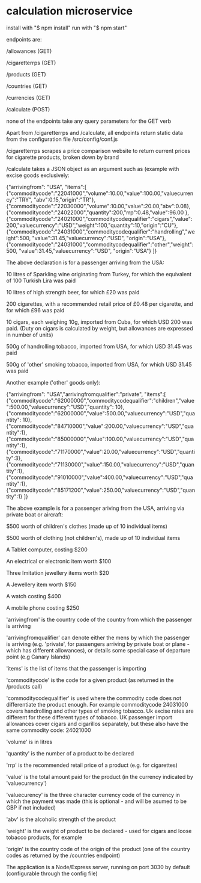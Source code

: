 # calculation microservice

install with "$ npm install"
run with "$ npm start"

endpoints are:

/allowances (GET)

/cigaretterrps (GET)

/products (GET)

/countries (GET)

/currencies (GET)

/calculate (POST)

none of the endpoints take any query parameters for the GET verb

Apart from /cigaretterrps and /calculate, all endpoints return static data from the configuration file /src/config/conf.js

/cigaretterrps scrapes a price comparison website to return current prices for cigarette products, broken down by brand

/calculate takes a JSON object as an argument such as (example with excise goods exclusively:

{"arrivingfrom": "USA",
"items":[
{"commoditycode":"22041000","volume":10.00,"value":100.00,"valuecurrency":"TRY", "abv":0.15,"origin":"TR"},
{"commoditycode":"22030000","volume":10.00,"value":20.00,"abv":0.08},
{"commoditycode":"24022000","quantity":200,"rrp":0.48,"value":96.00 },
{"commoditycode":"24021000","commoditycodequalifier":"cigars","value":200,"valuecurrency":"USD","weight":100,"quantity":10,"origin":"CU"},
{"commoditycode":"24031000","commoditycodequalifier":"handrolling","weight":500, "value":31.45,"valuecurrency":"USD", "origin":"USA"},
{"commoditycode":"24031000","commoditycodequalifier":"other","weight":500, "value":31.45,"valuecurrency":"USD", "origin":"USA"}
]}

The above declaration is for a passenger arriving from the USA:

10 litres of Sparkling wine originating from Turkey, for which the equivalent of 100 Turkish Lira was paid

10 litres of high strength beer, for which £20 was paid

200 cigarettes, with a recommended retail price of £0.48 per cigarette, and for which £96 was paid

10 cigars, each weighing 10g, imported from Cuba, for which USD 200 was paid. (Duty on cigars is calculated by weight, but allowances are expressed in number of units)

500g of handrolling tobacco, imported from USA, for which USD 31.45 was paid

500g of 'other' smoking tobacco, imported from USA, for which USD 31.45 was paid

Another example ('other' goods only):

{"arrivingfrom": "USA","arrivingfromqualifier":"private",
"items":[
  {"commoditycode":"62000000","commoditycodequalifier":"children","value":500.00,"valuecurrency":"USD","quantity": 10},
  {"commoditycode":"62000000","value":500.00,"valuecurrency":"USD","quantity": 10},
  {"commoditycode":"84710000","value":200.00,"valuecurrency":"USD","quantity":1},
  {"commoditycode":"85000000","value":100.00,"valuecurrency":"USD","quantity":1},
  {"commoditycode":"71170000","value":20.00,"valuecurrency":"USD","quantity":3},
  {"commoditycode":"71130000","value":150.00,"valuecurrency":"USD","quantity":1},
  {"commoditycode":"91010000","value":400.00,"valuecurrency":"USD","quantity":1},
  {"commoditycode":"85171200","value":250.00,"valuecurrency":"USD","quantity":1}
]}

The above example is for a passenger ariving from the USA, arriving via private boat or aircraft:

$500 worth of children's clothes (made up of 10 individual items)

$500 worth of clothing (not children's), made up of 10 individual items

A Tablet computer, costing $200

An electrical or electronic item worth $100

Three Imitation jewellery items worth $20

A Jewellery item worth $150

A watch costing $400

A mobile phone costing $250




'arrivingfrom' is the country code of the country from which the passenger is arriving

'arrivingfromqualifier' can denote either the mens by which the passenger is arriving (e.g. 'private', for passengers arriving by private boat or plane - which has different allowances), or details some special case of departure point (e.g Canary Islands)

'items' is the list of items that the passenger is importing

'commoditycode' is the code for a given product (as returned in the /products call)

'commoditycodequalifier' is used where the commodity code does not differentiate the product enough. For example commoditycode 24031000 covers handrolling and other types of smoking tobacco. Uk excise rates are different for these different types of tobacco. UK passenger import allowances cover cigars and cigarillos separately, but these also have the same commodity code: 24021000

'volume' is in litres

'quantity' is the number of a product to be declared

'rrp' is the recommended retail price of a product (e.g. for cigarettes)

'value' is the total amount paid for the product (in the currency indicated by 'valuecurrency')

'valuecurency' is the three character currency code of the currency in which the payment was made (this is optional - and will be asumed to be GBP if not included)

 'abv' is the alcoholic strength of the product

 'weight' is the weight of product to be declared - used for cigars and loose tobacco products, for example

 'origin' is the country code of the origin of the product (one of the country codes as returned by the /countries endpoint)


The application is a Node/Express server, running on port 3030 by default (configurable through the config file)

